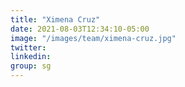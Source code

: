 ```yaml
---
title: "Ximena Cruz"
date: 2021-08-03T12:34:10-05:00
image: "/images/team/ximena-cruz.jpg"
twitter: 
linkedin: 
group: sg
---
```


